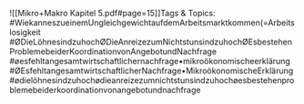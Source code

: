 
![[Mikro+Makro Kapitel 5.pdf#page=15]]Tags & Topics:
   #WiekanneszueinemUngleichgewichtaufdemArbeitsmarktkommen(=Arbeitslosigkeit
   #ØDieLöhnesindzuhochØDieAnreizezumNichtstunsindzuhochØEsbestehenProblemebeiderKoordinationvonAngebotundNachfrage
   #øesfehltangesamtwirtschaftlichernachfrage•mikroökonomischeerklärung
   #ØEsfehltangesamtwirtschaftlicherNachfrage•MikroökonomischeErklärung
   #ødielöhnesindzuhochødieanreizezumnichtstunsindzuhochøesbestehenproblemebeiderkoordinationvonangebotundnachfrage